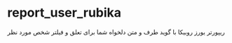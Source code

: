 # report_user_rubika
ریپورتر یورز روبیکا با گوید طرف و متن دلخواه شما برای تعلق و فیلتر شخص مورد نظر

